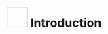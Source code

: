 # <img scr="https://mir-s3-cdn-cf.behance.net/project_modules/disp/e4de2329674991.5afd2fa437697.gif" width="48" height="48"> **Introduction**
